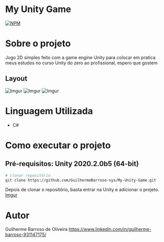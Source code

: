 
# My Unity Game
[![NPM](https://img.shields.io/npm/l/react)](https://github.com/GuilhermeBarroso-sys/My-Unity-Game/blob/main/LICENSE) 

# Sobre o projeto

Jogo 2D simples feito com a game engine Unity para colocar em pratica meus estudos no curso Unity do zero ao profissional, espero que gostem
## Layout


![Imgur](https://imgur.com/JNOVDoN.png)
![Imgur](https://imgur.com/ahwPWfB.png)
![Imgur](https://imgur.com/5VuH9Xa.png)


# Linguagem Utilizada
- C#



# Como executar o projeto


## Pré-requisitos: Unity 2020.2.0b5 (64-bit)
```bash
# clonar repositório
git clone https://github.com/GuilhermeBarroso-sys/My-Unity-Game.git
```
Depois de clonar o repositório, basta entrar na Unity e adicionar o projeto.
[Imgur](https://imgur.com/lAhTW5P)
  
# Autor

Guilherme Barroso de Oliveira
https://www.linkedin.com/in/guilherme-barroso-931147175/

 
